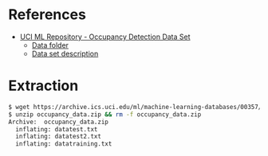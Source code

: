 # References
* [UCI ML Repository - Occupancy Detection Data Set](https://archive.ics.uci.edu/ml/datasets/Occupancy+Detection+)
  * [Data folder](https://archive.ics.uci.edu/ml/machine-learning-databases/00357/)
  * [Data set description](https://archive.ics.uci.edu/ml/datasets/Occupancy+Detection+#)

# Extraction

```bash
$ wget https://archive.ics.uci.edu/ml/machine-learning-databases/00357/occupancy_data.zip
$ unzip occupancy_data.zip && rm -f occupancy_data.zip
Archive:  occupancy_data.zip
  inflating: datatest.txt            
  inflating: datatest2.txt           
  inflating: datatraining.txt 
```

